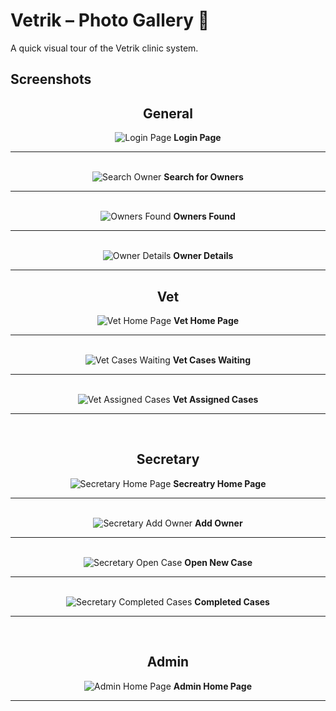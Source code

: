 # Vetrik – Photo Gallery 📸

A quick visual tour of the Vetrik clinic system.

## Screenshots

<div align="center">

## General

  <img src="./images/general/01-loginPage.png" alt="Login Page"/>
  <b>Login Page</b>
  <hr/>
  <br/>

  <img src="./images/general/03-searchOwner.png" alt="Search Owner"/>
  <b>Search for Owners</b>
  <hr/>
  <br/>

  <img src="./images/general/04-ownersFound.png" alt="Owners Found"/>
  <b>Owners Found</b>
  <hr/>
  <br/>

  <img src="./images/general/05-ownerDetails.png" alt="Owner Details"/>
  <b>Owner Details</b>
  <hr/>

## Vet

  <img src="./images/vet/02-vetHomePage.png" alt="Vet Home Page"/>
  <b>Vet Home Page</b>
  <hr/>
  <br/>

  <img src="./images/vet/06-casesWaiting.png" alt="Vet Cases Waiting"/>
  <b>Vet Cases Waiting</b>
  <hr/>
  <br/>

  <img src="./images/vet/07-vetAssignedCases.png" alt="Vet Assigned Cases"/>
  <b>Vet Assigned Cases</b>
  <hr/>
  <br/>

## Secretary

  <img src="./images/secretary/08-secretaryHomePage.png" alt="Secretary Home Page"/>
  <b>Secreatry Home Page</b>
  <hr/>
  <br/>

  <img src="./images/secretary/09-addOwner.png" alt="Secretary Add Owner"/>
  <b>Add Owner</b>
  <hr/>
  <br/>

  <img src="./images/secretary/10-secretaryOpenCase.png" alt="Secretary Open Case"/>
  <b>Open New Case</b>
  <hr/>
  <br/>

  <img src="./images/secretary/11-secretaryCompletedCases.png" alt="Secretary Completed Cases"/>
  <b>Completed Cases</b>
  <hr/>
  <br/>

## Admin

  <img src="./images/admin/12-adminHomePage.png" alt="Admin Home Page"/>
  <b>Admin Home Page</b>
  <hr/>
  <br/>

</div>
